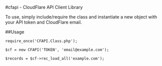#cfapi - CloudFlare API Client Library

To use, simply include/require the class and instantiate a new object with your API token and CloudFlare email.

##Usage

    require_once('CFAPI.Class.php');
    
    $cf = new CFAPI('TOKEN', 'email@example.com');
    
    $records = $cf->rec_load_all('example.com');
